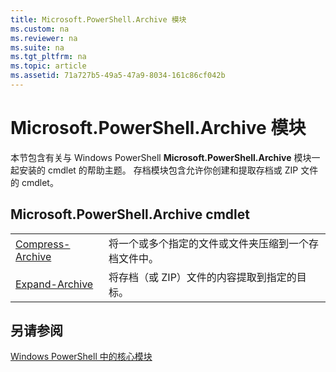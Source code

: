 ```yaml
---
title: Microsoft.PowerShell.Archive 模块
ms.custom: na
ms.reviewer: na
ms.suite: na
ms.tgt_pltfrm: na
ms.topic: article
ms.assetid: 71a727b5-49a5-47a9-8034-161c86cf042b
---
```

# Microsoft.PowerShell.Archive 模块
本节包含有关与 Windows PowerShell **Microsoft.PowerShell.Archive** 模块一起安装的 cmdlet 的帮助主题。 存档模块包含允许你创建和提取存档或 ZIP 文件的 cmdlet。

## Microsoft.PowerShell.Archive cmdlet

|||
|-|-|
|[Compress-Archive](http://technet.microsoft.com/library/dn841358.aspx)|将一个或多个指定的文件或文件夹压缩到一个存档文件中。|
|[Expand-Archive](http://technet.microsoft.com/library/dn841359.aspx)|将存档（或 ZIP）文件的内容提取到指定的目标。|

## 另请参阅
[Windows PowerShell 中的核心模块](http://technet.microsoft.com/library/hh847741.aspx)



<!--HONumber=May16_HO2-->



